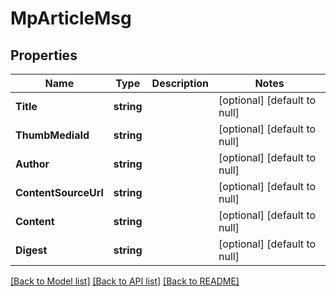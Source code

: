 # MpArticleMsg

## Properties
Name | Type | Description | Notes
------------ | ------------- | ------------- | -------------
**Title** | **string** |  | [optional] [default to null]
**ThumbMediaId** | **string** |  | [optional] [default to null]
**Author** | **string** |  | [optional] [default to null]
**ContentSourceUrl** | **string** |  | [optional] [default to null]
**Content** | **string** |  | [optional] [default to null]
**Digest** | **string** |  | [optional] [default to null]

[[Back to Model list]](../README.md#documentation-for-models) [[Back to API list]](../README.md#documentation-for-api-endpoints) [[Back to README]](../README.md)


